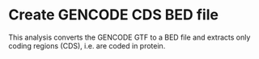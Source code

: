 # Create GENCODE CDS BED file
This analysis converts the GENCODE GTF to a BED file and extracts only coding regions (CDS), i.e. are coded in protein.